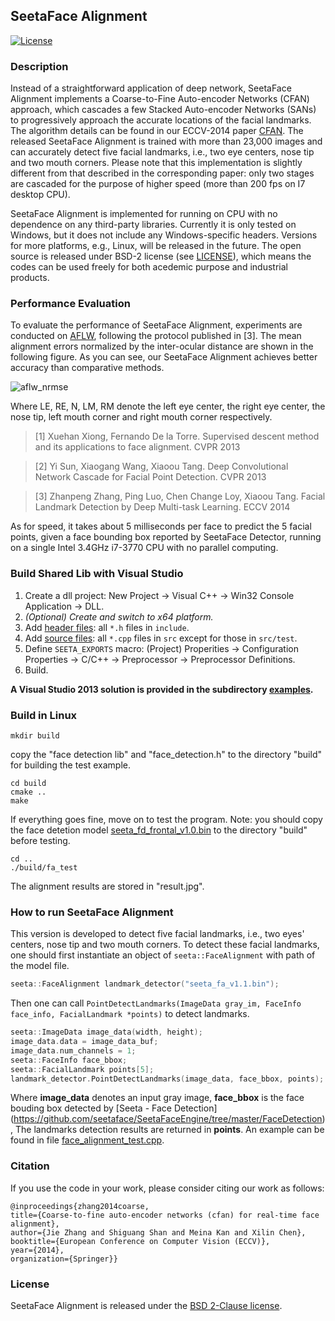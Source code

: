 ## SeetaFace Alignment

[![License](https://img.shields.io/badge/license-BSD-blue.svg)](../LICENSE)

### Description
Instead of a straightforward application of deep network, SeetaFace Alignment implements a Coarse-to-Fine Auto-encoder
Networks (CFAN) approach, which cascades a few Stacked Auto-encoder Networks (SANs) to progressively approach the accurate locations of the facial landmarks. The algorithm details can be found in our ECCV-2014 paper [CFAN](#citation). The released SeetaFace Alignment is trained with more than 23,000 images and can accurately detect five facial landmarks, i.e., two eye centers, nose tip and two mouth corners. Please note that this implementation is slightly different from that described in the corresponding paper: only two stages are cascaded for the purpose of higher speed (more than 200 fps on I7 desktop CPU). 

SeetaFace Alignment is implemented for running on CPU with no dependence on any third-party libraries. Currently it is only tested on Windows, but it does not include any Windows-specific headers. Versions for more platforms, e.g., Linux, will be released in the future. The open source is released under BSD-2 license (see [LICENSE](../LICENSE)), which means the codes can be used freely for both acedemic purpose and industrial products.

### Performance Evaluation

To evaluate the performance of SeetaFace Alignment, experiments are conducted on [AFLW](http://lrs.icg.tugraz.at/research/aflw/), following the protocol published in [3]. The mean alignment errors normalized by the inter-ocular distance are shown in the following figure. As you can see, our SeetaFace Alignment achieves better accuracy than comparative methods.

![aflw_nrmse](./doc/aflw_nrmse.png)

Where LE, RE, N, LM, RM denote the left eye center, the right eye center, the nose tip, left mouth corner and right mouth corner respectively.

> [1] Xuehan Xiong, Fernando De la Torre. Supervised descent method and its applications to face alignment. CVPR 2013

> [2] Yi Sun, Xiaogang Wang, Xiaoou Tang. Deep Convolutional Network Cascade for Facial Point Detection. CVPR 2013

> [3] Zhanpeng Zhang, Ping Luo, Chen Change Loy, Xiaoou Tang. Facial Landmark Detection by Deep Multi-task Learning. ECCV 2014

As for speed, it takes about 5 milliseconds per face to predict the 5 facial points, given a face bounding box reported by SeetaFace Detector, running on a single Intel 3.4GHz i7-3770 CPU with no parallel computing.

### Build Shared Lib with Visual Studio

1. Create a dll project: New Project -> Visual C++ -> Win32 Console Application -> DLL.
2. *(Optional) Create and switch to x64 platform.*
3. Add [header files](./include): all `*.h` files in `include`.
4. Add [source files](./src): all `*.cpp` files in `src` except for those in `src/test`.
5. Define `SEETA_EXPORTS` macro: (Project) Properities -> Configuration Properties -> C/C++ -> Preprocessor -> Preprocessor Definitions.
6. Build.

**A Visual Studio 2013 solution is provided in the subdirectory [examples](./examples).**

### Build in Linux

``` 
mkdir build
``` 
copy the "face detection lib" and "face_detection.h" to the directory "build" for building the test example.

```
cd build
cmake ..
make
``` 

If everything goes fine, move on to test the program. Note: you should copy the face detetion model [seeta_fd_frontal_v1.0.bin](../FaceDetection/model/seeta_fd_frontal_v1.0.bin) to the directory "build" before testing.

```
cd ..
./build/fa_test
``` 
The alignment results are stored in "result.jpg".

### How to run SeetaFace Alignment

This version is developed to detect five facial landmarks, i.e., two eyes' centers, nose tip and two mouth corners.
To detect these facial landmarks, one should first instantiate an object of `seeta::FaceAlignment` with path of the model file.

```c++
seeta::FaceAlignment landmark_detector("seeta_fa_v1.1.bin");
```

Then one can call `PointDetectLandmarks(ImageData gray_im, FaceInfo face_info, FacialLandmark *points)` to detect landmarks.

```c++
seeta::ImageData image_data(width, height);
image_data.data = image_data_buf;
image_data.num_channels = 1;
seeta::FaceInfo face_bbox;
seeta::FacialLandmark points[5];
landmark_detector.PointDetectLandmarks(image_data, face_bbox, points);
```

Where **image_data** denotes an input gray image, **face_bbox** is the face bouding box detected by [Seeta - Face Detection] (https://github.com/seetaface/SeetaFaceEngine/tree/master/FaceDetection),
The landmarks detection results are returned in **points**. An example can be found in file [face_alignment_test.cpp](./src/test/face_alignment_test.cpp).

### Citation

If you use the code in your work, please consider citing our work as follows:

    @inproceedings{zhang2014coarse,
    title={Coarse-to-fine auto-encoder networks (cfan) for real-time face alignment},
    author={Jie Zhang and Shiguang Shan and Meina Kan and Xilin Chen},
    booktitle={European Conference on Computer Vision (ECCV)},
    year={2014},
    organization={Springer}}

### License

SeetaFace Alignment is released under the [BSD 2-Clause license](../LICENSE).

